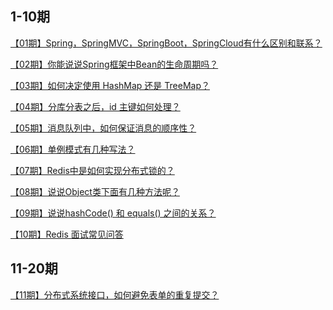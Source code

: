 ## 1-10期

<a href="https://mp.weixin.qq.com/s?__biz=MzUyNDkzNzczNQ==&mid=2247492508&idx=3&sn=8ed4ef898802031d5a1189f7b880c5bf&chksm=fa271cf4cd5095e26332bf75f58953a8e6972a297bf42dabbbba9c8082838da6e353ae405c15&token=425049995&lang=zh_CN#rd">【01期】Spring，SpringMVC，SpringBoot，SpringCloud有什么区别和联系？</a>

<a href="https://mp.weixin.qq.com/s?__biz=MzUyNDkzNzczNQ==&mid=2247492536&idx=3&sn=e92f61cd862c7687183e9075b3c4597c&chksm=fa271cd0cd5095c69d0499296b42457569dfc7a77aa12767c4c8249d17f574341693029b7383&token=909974146&lang=zh_CN#rd">【02期】你能说说Spring框架中Bean的生命周期吗？</a>

<a href="https://mp.weixin.qq.com/s?__biz=MzUyNDkzNzczNQ==&mid=2247492564&idx=3&sn=9f57b6a74830f1db816e0ef37fb466be&chksm=fa271cbccd5095aa965c8fdfc3a5a39a5d3611b7ff0ed706081accca50f13d7e21147da03a43&token=1743137442&lang=zh_CN#rd">【03期】如何决定使用 HashMap 还是 TreeMap？</a>

<a href="https://mp.weixin.qq.com/s?__biz=MzUyNDkzNzczNQ==&mid=2247492586&idx=3&sn=ef62ccf6678a23320cca112f4d4a9e1f&chksm=fa271c82cd509594a66f6b4154a4320eb960ef592c09c92f398d34b2824bda1f02c745a7522b&token=425049995&lang=zh_CN#rd">【04期】分库分表之后，id 主键如何处理？</a>

<a href="https://mp.weixin.qq.com/s?__biz=MzUyNDkzNzczNQ==&mid=2247492687&idx=3&sn=e3fcd8d9c38c03bc8f46f6da1484dbda&chksm=fa271b27cd509231a98e242b826feb1648bed388bc32a50b435285cc02d7ea4d35f3f46e3147&token=425049995&lang=zh_CN#rd">【05期】消息队列中，如何保证消息的顺序性？</a>

<a href="https://mp.weixin.qq.com/s?__biz=MzUyNDkzNzczNQ==&mid=2247492725&idx=3&sn=7a470d25797a1479649a90ffa1ba9df4&chksm=fa271b1dcd50920bd02def3ce9345c9d7a0f7a3d02e4adfee157b79a877ba9b9056be31f0ee5&token=695691411&lang=zh_CN#rd">【06期】单例模式有几种写法？</a>

<a href="https://mp.weixin.qq.com/s?__biz=MzUyNDkzNzczNQ==&mid=2247492753&idx=3&sn=b64c4487d9731eee67ed6b79e30ba682&chksm=fa271bf9cd5092ef1183d7a1e68fc3e425f7872307f64dddba238abed3b1353548e1bf4af5e4&token=1671661694&lang=zh_CN#rd">【07期】Redis中是如何实现分布式锁的？</a>

<a href="https://mp.weixin.qq.com/s?__biz=MzUyNDkzNzczNQ==&mid=2247492940&idx=3&sn=38aabb5279e4baf4e4d52cbbb0798250&chksm=fa271a24cd509332828df7198891ca6c98fd77d38664f8c289b5c583789a0825b3290b7faa13&token=1742414119&lang=zh_CN#rd">【08期】说说Object类下面有几种方法呢？</a>

<a href="https://mp.weixin.qq.com/s?__biz=MzUyNDkzNzczNQ==&mid=2247493108&idx=3&sn=d279a11c184076a81a5c7cf50b9d1d6d&chksm=fa271a9ccd50938a04b2feac3b9a4c19286fa724b25d835320472d3d51b71d3e87cda056a3ec&token=1438247324&lang=zh_CN#rd">【09期】说说hashCode() 和 equals() 之间的关系？</a>

<a href="https://mp.weixin.qq.com/s?__biz=MzUyNDkzNzczNQ==&mid=2247493194&idx=3&sn=9d9d5c3378b562fbe927f750203aa0e9&chksm=fa271922cd509034f4c1d4d4e232f452e31ef444f429b20a2656fbf3a7a0eed827048f0eec80&token=308854338&lang=zh_CN#rd">【10期】Redis 面试常见问答</a>

## 11-20期

<a href="https://mp.weixin.qq.com/s?__biz=MzUyNDkzNzczNQ==&mid=2247493241&idx=3&sn=546b0a1072257f053ec2fef2f9771265&chksm=fa271911cd50900763e341967dd9465dbf6fb0725d537d346ca2800934c2fd73e03025963ef6&token=308854338&lang=zh_CN#rd">【11期】分布式系统接口，如何避免表单的重复提交？</a>
